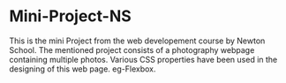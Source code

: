 # Mini-Project-NS
This is the mini Project from the web developement course by Newton School.
The mentioned project consists of a photography webpage containing multiple photos.
Various CSS properties have been used in the designing of this web page. eg-Flexbox.
